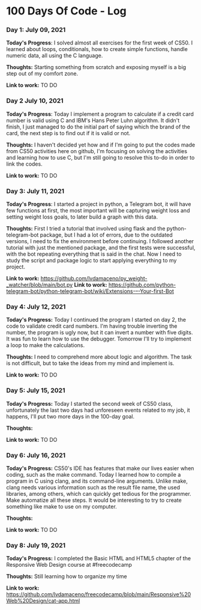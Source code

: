 # 100 Days Of Code - Log

### Day 1: July 09, 2021

**Today's Progress**: I solved almost all exercises for the first week of CS50. I learned about loops, conditionals, how to create simple functions, handle numeric data, all using the C language.

**Thoughts:** Starting something from scratch and exposing myself is a big step out of my comfort zone.

**Link to work:** TO DO

### Day 2 July 10, 2021

**Today's Progress**: Today I implement a program to calculate if a credit card number is valid using C and IBM's Hans Peter Luhn algorithm. It didn't finish, I just managed to do the initial part of saying which the brand of the card, the next step is to find out if it is valid or not.

**Thoughts:** I haven't decided yet how and if I'm going to put the codes made from CS50 activities here on github, I'm focusing on solving the activities and learning how to use C, but I'm still going to resolve this to-do in order to link the codes.

**Link to work:** TO DO

### Day 3: July 11, 2021

**Today's Progress**: I started a project in python, a Telegram bot, it will have few functions at first, the most important will be capturing weight loss and setting weight loss goals, to later build a graph with this data.

**Thoughts:** First I tried a tutorial that involved using flask and the python-telegram-bot package, but I had a lot of errors, due to the outdated versions, I need to fix the environment before continuing. I followed another tutorial with just the mentioned package, and the first tests were successful, with the bot repeating everything that is said in the chat. Now I need to study the script and package logic to start applying everything to my project.

**Link to work:** https://github.com/lvdamaceno/py_weight-_watcher/blob/main/bot.py
**Link to work:** https://github.com/python-telegram-bot/python-telegram-bot/wiki/Extensions-–-Your-first-Bot

### Day 4: July 12, 2021

**Today's Progress:** Today I continued the program I started on day 2, the code to validate credit card numbers. I'm having trouble inverting the number, the program is ugly now, but it can invert a number with five digits. It was fun to learn how to use the debugger. Tomorrow I'll try to implement a loop to make the calculations.

**Thoughts:** I need to comprehend more about logic and algorithm. The task is not difficult, but to take the ideas from my mind and implement is.

**Link to work:** TO DO

### Day 5: July 15, 2021

**Today's Progress:** Today I started the second week of CS50 class, unfortunately the last two days had unforeseen events related to my job, it happens, I'll put two more days in the 100-day goal.

**Thoughts:** 

**Link to work:** TO DO

### Day 6: July 16, 2021

**Today's Progress:** 
CS50's IDE has features that make our lives easier when coding, such as the make command. Today I learned how to compile a program in C using clang, and its command-line arguments. Unlike make, clang needs various information such as the result file name, the used libraries, among others, which can quickly get tedious for the programmer. Make automatize all these steps. It would be interesting to try to create something like make to use on my computer.

**Thoughts:** 

**Link to work:** TO DO

### Day 8: July 19, 2021

**Today's Progress:** I completed the Basic HTML and HTML5 chapter of the Responsive Web Design course at #freecodecamp

**Thoughts:** Still learning how to organize my time

**Link to work:** https://github.com/lvdamaceno/freecodecamp/blob/main/Responsive%20Web%20Design/cat-app.html
